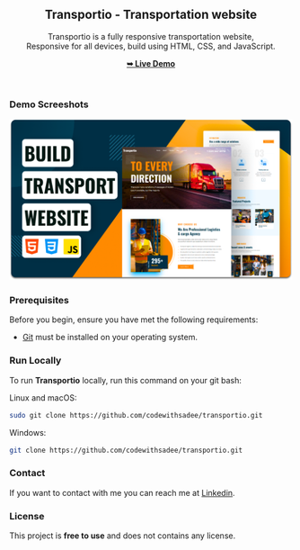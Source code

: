 <div align="center">
  <h2 align="center">Transportio - Transportation website</h2>

  Transportio is a fully responsive transportation website, <br />Responsive for all devices, build using HTML, CSS, and JavaScript.

  <a href="https://codewithsadee.github.io/transportio/"><strong>➥ Live Demo</strong></a>

</div>

<br />

### Demo Screeshots

![Transportio Desktop Demo](./readme-images/desktop.png "Desktop Demo")

### Prerequisites

Before you begin, ensure you have met the following requirements:

* [Git](https://git-scm.com/downloads "Download Git") must be installed on your operating system.

### Run Locally

To run **Transportio** locally, run this command on your git bash:

Linux and macOS:

```bash
sudo git clone https://github.com/codewithsadee/transportio.git
```

Windows:

```bash
git clone https://github.com/codewithsadee/transportio.git
```

### Contact

If you want to contact with me you can reach me at [Linkedin](https://www.linkedin.com/in/ravivarma-s-u-994180280?utm_source=share&utm_campaign=share_via&utm_content=profile&utm_medium=android_app).

### License

This project is **free to use** and does not contains any license.
